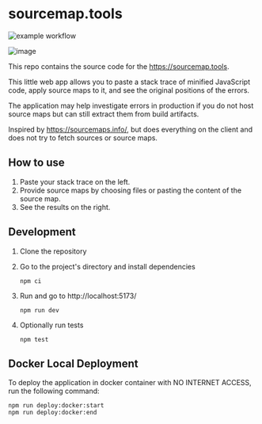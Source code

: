 # sourcemap.tools

![example workflow](https://github.com/rmuratov/sourcemap.tools/actions/workflows/node.js.yml/badge.svg)

![image](public/app-demo.jpeg)

This repo contains the source code for the https://sourcemap.tools.

This little web app allows you to paste a stack trace of minified JavaScript code, apply source maps to it, and see the original positions of the errors.

The application may help investigate errors in production if you do not host source maps but can still extract them from build artifacts.

Inspired by https://sourcemaps.info/, but does everything on the client and does not try to fetch sources or source maps.

## How to use

1. Paste your stack trace on the left.
2. Provide source maps by choosing files or pasting the content of the source map.
3. See the results on the right.

## Development

1. Clone the repository
2. Go to the project's directory and install dependencies

   ```shell
   npm ci
   ```

3. Run and go to http://localhost:5173/

   ```shell
   npm run dev
   ```

4. Optionally run tests

   ```shell
   npm test
   ```

## Docker Local Deployment
To deploy the application in docker container with NO INTERNET ACCESS, run the following command:

```shell
npm run deploy:docker:start
npm run deploy:docker:end
```
